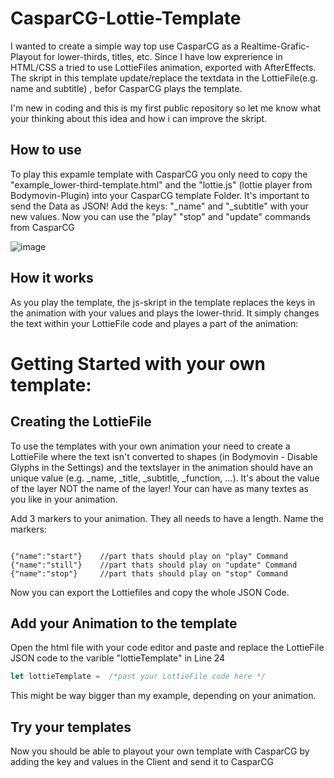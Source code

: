 # CasparCG-Lottie-Template
I wanted to create a simple way top use CasparCG as a Realtime-Grafic-Playout for lower-thirds, titles, etc. Since I have low exprerience in HTML/CSS a tried to use LottieFiles animation, exported with AfterEffects. The skript in this template update/replace the textdata in the LottieFile(e.g. name and subtitle) , befor CasparCG plays the template.

I'm new in coding and this is my first public repository so let me know what your thinking about this idea and how i can improve the skript. 


## How to use
To play this expamle template with CasparCG you only need to copy the "example_lower-third-template.html" and the "lottie.js" (lottie player from Bodymovin-Plugin) into your CasparCG template Folder. It's important to send the Data as JSON! 
Add the keys: "_name" and "_subtitle" with your new values. Now you can use the "play" "stop" and "update" commands from CasparCG


![image](https://user-images.githubusercontent.com/87117653/205102045-e0954b19-9e22-42ae-9f35-8b5b6624d511.png)


## How it works
As you play the template, the js-skript in the template replaces the keys in the animation with your values and plays the lower-thrid. It simply changes the text within your LottieFile code and playes a part of the animation: 




# Getting Started with your own template:

## Creating the LottieFile 
To use the templates with your own animation your need to create a LottieFile where the text isn't converted to shapes (in Bodymovin - Disable Glyphs in the Settings) and the textslayer in the animation should have an unique value (e.g. _name, _title, _subtitle, _function, ...). 
It's about the value of the layer NOT the name of the layer!
Your can have as many textes as you like in your animation. 

Add 3 markers to your animation. They all needs to have a  length. 
Name the markers: 
```

{"name":"start"}    //part thats should play on "play" Command
{"name":"still"}    //part thats should play on "update" Command
{"name":"stop"}     //part thats should play on "stop" Command

```

Now you can export the Lottiefiles and copy the whole JSON Code.


## Add your Animation to the template
Open the html file with your code editor and paste and replace the LottieFile JSON code to the varible "lottieTemplate" in Line 24

```javascript
let lottieTemplate =  /*past your LottieFile code here */
```

This might be way bigger than my example, depending on your animation.



## Try your templates
Now you should be able to playout your own template with CasparCG by adding the key and values in the Client and send it to CasparCG




